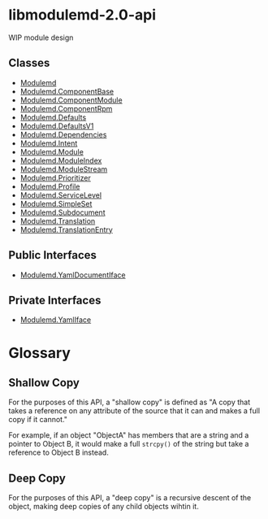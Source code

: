 # libmodulemd-2.0-api
WIP module design

## Classes
* [Modulemd](Modulemd.md)
* [Modulemd.ComponentBase](Modulemd.ComponentBase.md)
* [Modulemd.ComponentModule](Modulemd.ComponentModule.md)
* [Modulemd.ComponentRpm](Modulemd.ComponentRpm.md)
* [Modulemd.Defaults](Modulemd.Defaults.md)
* [Modulemd.DefaultsV1](Modulemd.DefaultsV1.md)
* [Modulemd.Dependencies](Modulemd.Dependencies.md)
* [Modulemd.Intent](Modulemd.Intent.md)
* [Modulemd.Module](Modulemd.Module.md)
* [Modulemd.ModuleIndex](Modulemd.ModuleIndex.md)
* [Modulemd.ModuleStream](Modulemd.ModuleStream.md)
* [Modulemd.Prioritizer](Modulemd.Prioritizer.md)
* [Modulemd.Profile](Modulemd.Profile.md)
* [Modulemd.ServiceLevel](Modulemd.ServiceLevel.md)
* [Modulemd.SimpleSet](Modulemd.SimpleSet.md)
* [Modulemd.Subdocument](Modulemd.Subdocument.md)
* [Modulemd.Translation](Modulemd.Translation.md)
* [Modulemd.TranslationEntry](Modulemd.TranslationEntry.md)

## Public Interfaces
* [Modulemd.YamlDocumentIface](interfaces/Modulemd.YamlDocumentIface.md)

## Private Interfaces
* [Modulemd.YamlIface](interfaces/Modulemd.YamlIface.md)


# Glossary
## Shallow Copy
For the purposes of this API, a "shallow copy" is defined as "A copy that takes a reference on any attribute of the source that it can and makes a full copy if it cannot."

For example, if an object "ObjectA" has members that are a string and a pointer to Object B, it would make a full `strcpy()` of the string but take a reference to Object B instead.

## Deep Copy
For the purposes of this API, a "deep copy" is a recursive descent of the object, making deep copies of any child objects wihtin it.
